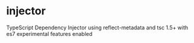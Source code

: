 # injector
TypeScript Dependency Injector using reflect-metadata and tsc 1.5+ with es7 experimental features enabled
